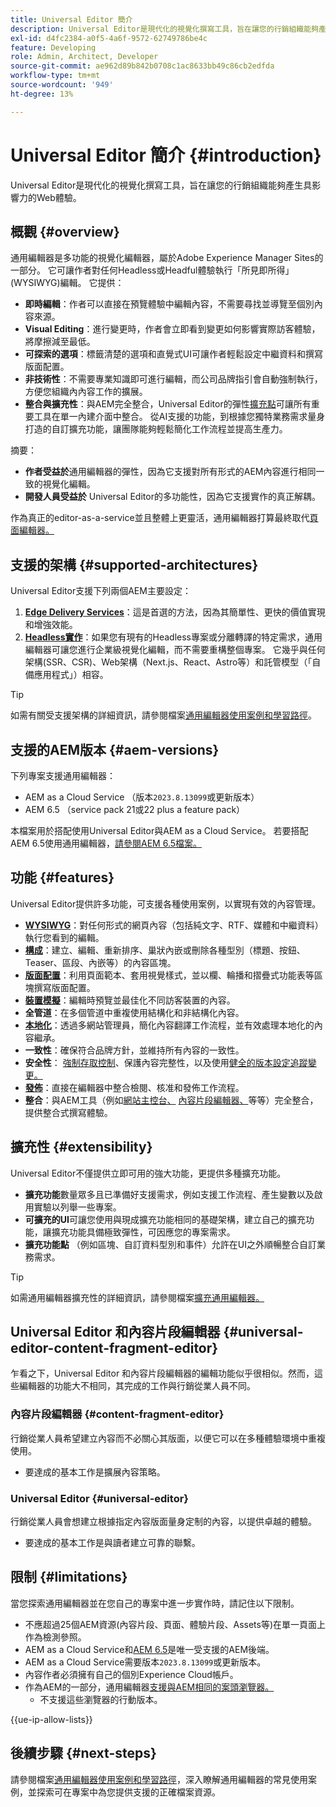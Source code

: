 ```yaml
---
title: Universal Editor 簡介
description: Universal Editor是現代化的視覺化撰寫工具，旨在讓您的行銷組織能夠產生具影響力的Web體驗。
exl-id: d4fc2384-a0f5-4a6f-9572-62749786be4c
feature: Developing
role: Admin, Architect, Developer
source-git-commit: ae962d89b842b0708c1ac8633bb49c86cb2edfda
workflow-type: tm+mt
source-wordcount: '949'
ht-degree: 13%

---
```



# Universal Editor 簡介 {#introduction}

Universal Editor是現代化的視覺化撰寫工具，旨在讓您的行銷組織能夠產生具影響力的Web體驗。

## 概觀 {#overview}

通用編輯器是多功能的視覺化編輯器，屬於Adobe Experience Manager Sites的一部分。 它可讓作者對任何Headless或Headful體驗執行「所見即所得」(WYSIWYG)編輯。 它提供：

* **即時編輯**：作者可以直接在預覽體驗中編輯內容，不需要尋找並導覽至個別內容來源。
* **Visual Editing**：進行變更時，作者會立即看到變更如何影響實際訪客體驗，將摩擦減至最低。
* **可探索的選項**：標籤清楚的選項和直覺式UI可讓作者輕鬆設定中繼資料和撰寫版面配置。
* **非技術性**：不需要專業知識即可進行編輯，而公司品牌指引會自動強制執行，方便您組織內內容工作的擴展。
* **整合與擴充性**：與AEM完全整合，Universal Editor的彈性[擴充點](#extensibility)可讓所有重要工具在單一內建介面中整合。 從AI支援的功能，到根據您獨特業務需求量身打造的自訂擴充功能，讓團隊能夠輕鬆簡化工作流程並提高生產力。

摘要：

* **作者受益於**&#x200B;通用編輯器的彈性，因為它支援對所有形式的AEM內容進行相同一致的視覺化編輯。
* **開發人員受益於** Universal Editor的多功能性，因為它支援實作的真正解耦。

作為真正的editor-as-a-service並且整體上更靈活，通用編輯器打算最終取代[頁面編輯器。](/help/sites-cloud/authoring/page-editor/introduction.md)

## 支援的架構 {#supported-architectures}

Universal Editor支援下列兩個AEM主要設定：

1. **[Edge Delivery Services](/help/edge/overview.md)**：這是首選的方法，因為其簡單性、更快的價值實現和增強效能。
1. **[Headless實作](/help/headless/introduction.md)**：如果您有現有的Headless專案或分離轉譯的特定需求，通用編輯器可讓您進行企業級視覺化編輯，而不需要重構整個專案。 它幾乎與任何架構(SSR、CSR)、Web架構（Next.js、React、Astro等）和託管模型（「自備應用程式」）相容。

>[!TIP]
>
>如需有關受支援架構的詳細資訊，請參閱檔案[通用編輯器使用案例和學習路徑](/help/implementing/universal-editor/use-cases.md)。

## 支援的AEM版本 {#aem-versions}

下列專案支援通用編輯器：

* AEM as a Cloud Service （版本`2023.8.13099`或更新版本）
* AEM 6.5 （service pack 21或22 plus a feature pack）

本檔案用於搭配使用Universal Editor與AEM as a Cloud Service。 若要搭配AEM 6.5使用通用編輯器，[請參閱AEM 6.5檔案。](https://experienceleague.adobe.com/en/docs/experience-manager-65/content/implementing/developing/headless/universal-editor/introduction?lang=en)

## 功能 {#features}

Universal Editor提供許多功能，可支援各種使用案例，以實現有效的內容管理。

* **[WYSIWYG](/help/sites-cloud/authoring/universal-editor/authoring.md)**：對任何形式的網頁內容（包括純文字、RTF、媒體和中繼資料）執行您看到的編輯。
* **[構成](/help/sites-cloud/authoring/universal-editor/authoring.md#editing-content)**：建立、編輯、重新排序、巢狀內嵌或刪除各種型別（標題、按鈕、Teaser、區段、內嵌等）的內容區塊。
* **[版面配置](/help/sites-cloud/authoring/universal-editor/templates.md)**：利用頁面範本、套用視覺樣式，並以欄、輪播和摺疊式功能表等區塊撰寫版面配置。
* **[裝置模擬](/help/sites-cloud/authoring/universal-editor/navigation.md#emulator)**：編輯時預覽並最佳化不同訪客裝置的內容。
* **全管道**：在多個管道中重複使用結構化和非結構化內容。
* **[本地化](/help/sites-cloud/authoring/universal-editor/inheritance.md)**：透過多網站管理員，簡化內容翻譯工作流程，並有效處理本地化的內容繼承。
* **一致性**：確保符合品牌方針，並維持所有內容的一致性。
* **安全性**： [強制存取控制](/help/implementing/universal-editor/authentication.md)、保護內容完整性，以及使用[健全的版本設定追蹤變更。](/help/sites-cloud/authoring/sites-console/page-versions.md)
* **[發佈](/help/sites-cloud/authoring/universal-editor/publishing.md)**：直接在編輯器中整合檢閱、核准和發佈工作流程。
* **整合**：與AEM工具（例如[網站主控台、](/help/sites-cloud/authoring/sites-console/introduction.md) [內容片段編輯器、](/help/sites-cloud/administering/content-fragments/overview.md)等等）完全整合，提供整合式撰寫體驗。

## 擴充性 {#extensibility}

Universal Editor不僅提供立即可用的強大功能，更提供多種擴充功能。

* **擴充功能**&#x200B;數量眾多且已準備好支援需求，例如支援工作流程、產生變數以及啟用實驗以列舉一些專案。
* **可擴充的UI**&#x200B;可讓您使用與現成擴充功能相同的基礎架構，建立自己的擴充功能，讓擴充功能具備極致彈性，可因應您的專案需求。
* **擴充功能點** （例如區塊、自訂資料型別和事件）允許在UI之外順暢整合自訂業務需求。

>[!TIP]
>
>如需通用編輯器擴充性的詳細資訊，請參閱檔案[擴充通用編輯器。](/help/implementing/universal-editor/extending.md)

## Universal Editor 和內容片段編輯器 {#universal-editor-content-fragment-editor}

乍看之下，Universal Editor 和內容片段編輯器的編輯功能似乎很相似。然而，這些編輯器的功能大不相同，其完成的工作與行銷從業人員不同。

### 內容片段編輯器 {#content-fragment-editor}

行銷從業人員希望建立內容而不必關心其版面，以便它可以在多種體驗環境中重複使用。

* 要達成的基本工作是擴展內容策略。

### Universal Editor {#universal-editor}

行銷從業人員會想建立根據指定內容版面量身定制的內容，以提供卓越的體驗。

* 要達成的基本工作是與讀者建立可靠的聯繫。

## 限制 {#limitations}

當您探索通用編輯器並在您自己的專案中進一步實作時，請記住以下限制。

* 不應超過25個AEM資源(內容片段、頁面、體驗片段、Assets等)在單一頁面上作為檢測參照。
* AEM as a Cloud Service和[AEM 6.5](https://experienceleague.adobe.com/zh-hant/docs/experience-manager-65/content/implementing/developing/headless/universal-editor/introduction)是唯一受支援的AEM後端。
* AEM as a Cloud Service需要版本`2023.8.13099`或更新版本。
* 內容作者必須擁有自己的個別Experience Cloud帳戶。
* 作為AEM的一部分，通用編輯器[支援與AEM相同的案頭瀏覽器。](/help/overview/supported-platforms.md)
   * 不支援這些瀏覽器的行動版本。

{{ue-ip-allow-lists}}

## 後續步驟 {#next-steps}

請參閱檔案[通用編輯器使用案例和學習路徑](/help/implementing/universal-editor/use-cases.md)，深入瞭解通用編輯器的常見使用案例，並探索可在專案中為您提供支援的正確檔案資源。
